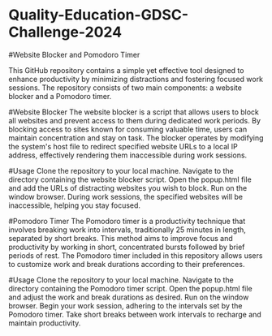 # Quality-Education-GDSC-Challenge-2024

#Website Blocker and Pomodoro Timer

This GitHub repository contains a simple yet effective tool designed to enhance productivity by minimizing distractions and fostering focused work sessions. The repository consists of two main components: a website blocker and a Pomodoro timer.

#Website Blocker
The website blocker is a script that allows users to block all websites and prevent access to them during dedicated work periods. By blocking access to sites known for consuming valuable time, users can maintain concentration and stay on task. The blocker operates by modifying the system's host file to redirect specified website URLs to a local IP address, effectively rendering them inaccessible during work sessions.

#Usage
Clone the repository to your local machine.
Navigate to the directory containing the website blocker script.
Open the popup.html file and add the URLs of distracting websites you wish to block.
Run on the window browser.
During work sessions, the specified websites will be inaccessible, helping you stay focused.

#Pomodoro Timer
The Pomodoro timer is a productivity technique that involves breaking work into intervals, traditionally 25 minutes in length, separated by short breaks. This method aims to improve focus and productivity by working in short, concentrated bursts followed by brief periods of rest. The Pomodoro timer included in this repository allows users to customize work and break durations according to their preferences.

#Usage
Clone the repository to your local machine.
Navigate to the directory containing the Pomodoro timer script.
Open the popup.html file and adjust the work and break durations as desired.
Run on the window browser.
Begin your work session, adhering to the intervals set by the Pomodoro timer. Take short breaks between work intervals to recharge and maintain productivity.
